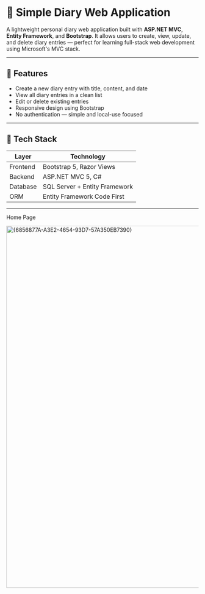 # 📝 Simple Diary Web Application

A lightweight personal diary web application built with **ASP.NET MVC**, **Entity Framework**, and **Bootstrap**. It allows users to create, view, update, and delete diary entries — perfect for learning full-stack web development using Microsoft's MVC stack.

---

## 🚀 Features

- Create a new diary entry with title, content, and date
- View all diary entries in a clean list
- Edit or delete existing entries
- Responsive design using Bootstrap
- No authentication — simple and local-use focused

---

## 🔧 Tech Stack

| Layer      | Technology            |
|------------|------------------------|
| Frontend   | Bootstrap 5, Razor Views |
| Backend    | ASP.NET MVC 5, C#      |
| Database   | SQL Server + Entity Framework |
| ORM        | Entity Framework Code First |

---
Home Page

<img width="950" alt="{6856877A-A3E2-4654-93D7-57A350EB7390}" src="https://github.com/user-attachments/assets/18624e5b-f499-4575-bace-a598d52c722b" />


